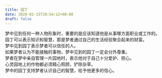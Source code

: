 ```yaml
---
title: 园丁
date: 2020-02-15T20:54:12+08:00
draft: false
---
```


梦中见到任何一种人物形象时，重要的是应该知道他是从事哪方面职业或工作的。<br>
园丁可以表示知识和智慧，那是梦者通过自己的生活经验聚合起来的财富。<br>
梦中见到园丁表示梦者可以信任的人。<br>
如果梦者认为不能接触的事物，梦中见到的园丁一定会分外尊重。<br>
梦者在梦中亲自管理一片园地时，表示他对于自己十分爱护、担心。<br>
心灵园地上的作物都必须精心照顾，铲除杂草。<br>
梦中的园丁支持梦者认识自己的智慧，给予他更多的信心。<br>
